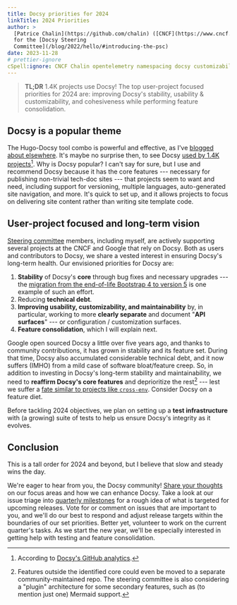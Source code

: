 ```yaml
---
title: Docsy priorities for 2024
linkTitle: 2024 Priorities
author: >
  [Patrice Chalin](https://github.com/chalin) ([CNCF](https://www.cncf.io/)),
  for the [Docsy Steering
  Committee](/blog/2022/hello/#introducing-the-psc)
date: 2023-11-28
# prettier-ignore
cSpell:ignore: CNCF Chalin opentelemetry namespacing docsy customizability deprioritize
---
```


> **TL;DR** 1.4K projects use Docsy! The top user-project focused priorities for
> 2024 are: improving Docsy's stability, usability & customizability, and
> cohesiveness while performing feature consolidation.

## Docsy is a popular theme

The Hugo-Docsy tool combo is powerful and effective, as I've [blogged about
elsewhere]. It's maybe no surprise then, to see Docsy [used by 1.4K
projects][docsy-analytics][^0]. Why is Docsy popular? I can't say for sure, but
I use and recommend Docsy because it has the core features --- necessary for
publishing non-trivial tech-doc sites --- that projects seem to want and need,
including support for versioning, multiple languages, auto-generated site
navigation, and more. It's quick to set up, and it allows projects to focus on
delivering site content rather than writing site template code.

## User-project focused and long-term vision

[Steering committee][sc] members, including myself, are actively supporting
several projects at the CNCF and Google that rely on Docsy. Both as users and
contributors to Docsy, we share a vested interest in ensuring Docsy's long-term
health. Our envisioned priorities for Docsy are:

1.  **Stability** of Docsy's **core** through bug fixes and necessary upgrades
    --- the [migration from the end-of-life Bootstrap 4 to version
    5][bs5-migration] is one example of such an effort.
2.  Reducing **technical debt**.
3.  **Improving usability, customizability, and maintainability** by, in
    particular, working to more **clearly separate** and document "**API
    surfaces**" --- or configuration / customization surfaces.
4.  **Feature consolidation**, which I will explain next.

Google open sourced Docsy a little over five years ago, and thanks to community
contributions, it has grown in stability and its feature set. During that time,
Docsy also accumulated considerable technical debt, and it now suffers (IMHO)
from a mild case of software bloat/feature creep. So, in addition to investing
in Docsy's long-term stability and maintainability, we need to **reaffirm
Docsy's core features** and deprioritize the rest[^1] --- lest we suffer a [fate
similar to projects like `cross-env`][ce]. Consider Docsy on a feature diet.

Before tackling 2024 objectives, we plan on setting up a **test infrastructure**
with (a growing) suite of tests to help us ensure Docsy's integrity as it
evolves.

## Conclusion

This is a tall order for 2024 and beyond, but I believe that slow and steady
wins the day.

We're eager to hear from you, the Docsy community! [Share your thoughts] on our
focus areas and how we can enhance Docsy. Take a look at our issue triage into
[quarterly milestones] for a rough idea of what is targeted for upcoming
releases. Vote for or comment on issues that are important to you, and we'll do
our best to respond and adjust release targets within the boundaries of our set
priorities. Better yet, volunteer to work on the current quarter's tasks. As we
start the new year, we'll be especially interested in getting help with testing
and feature consolidation.

[^0]: According to [Docsy's GitHub analytics][docsy-analytics].
[^1]:
    Features outside the identified core could even be moved to a separate
    community-maintained repo. The steering committee is also considering a
    "plugin" architecture for some secondary features, such as (to mention just
    one) Mermaid support.

[blogged about elsewhere]:
  https://www.cncf.io/blog/2023/01/19/fast-and-effective-tools-for-cncf-and-open-source-project-websites/
[docsy-analytics]: https://github.com/google/docsy/network/dependents
[ce]: https://github.com/kentcdodds/cross-env/issues/257
[sc]: https://www.docsy.dev/blog/2022/hello/#introducing-the-psc
[bs5-migration]: https://www.docsy.dev/blog/2023/bootstrap-5-migration/
[share your thoughts]: https://github.com/google/docsy/discussions
[quarterly milestones]: https://github.com/google/docsy/milestones
